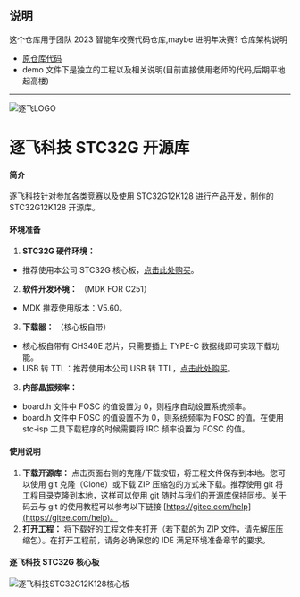 ## 说明

这个仓库用于团队 2023 智能车校赛代码仓库,maybe 进明年决赛?
仓库架构说明

- [原仓库代码](https://gitee.com/seekfree/STC32G12K128_Library)
- demo 文件下是独立的工程以及相关说明(目前直接使用老师的代码,后期平地起高楼)

---

![逐飞LOGO](https://images.gitee.com/uploads/images/2019/0924/114256_eaf16bad_1699060.png "逐飞科技logo 中.png")

# 逐飞科技 STC32G 开源库

#### 简介

逐飞科技针对参加各类竞赛以及使用 STC32G12K128 进行产品开发，制作的 STC32G12K128 开源库。

#### 环境准备

1.  **STC32G 硬件环境：**

- 推荐使用本公司 STC32G 核心板，[点击此处购买](https://item.taobao.com/item.htm?spm=a1z10.3-c-s.w4002-22508770840.9.516749ccPBxWt6&id=669462141907)。

2.  **软件开发环境：**
    （MDK FOR C251）

- MDK 推荐使用版本：V5.60。

3.  **下载器：**
    （核心板自带）

- 核心板自带有 CH340E 芯片，只需要插上 TYPE-C 数据线即可实现下载功能。
- USB 转 TTL：推荐使用本公司 USB 转 TTL，[点击此处购买](https://item.taobao.com/item.htm?spm=a1z10.3-c-s.w4002-22508770840.9.12dc49ccL93dhG&id=524829874577)。

3.  **内部晶振频率：**

- board.h 文件中 FOSC 的值设置为 0，则程序自动设置系统频率。
- board.h 文件中 FOSC 的值设置不为 0，则系统频率为 FOSC 的值。在使用 stc-isp 工具下载程序的时候需要将 IRC 频率设置为 FOSC 的值。

#### 使用说明

1.  **下载开源库：** 点击页面右侧的克隆/下载按钮，将工程文件保存到本地。您可以使用 git 克隆（Clone）或下载 ZIP 压缩包的方式来下载。推荐使用 git 将工程目录克隆到本地，这样可以使用 git 随时与我们的开源库保持同步。关于码云与 git 的使用教程可以参考以下链接 [https://gitee.com/help](https://gitee.com/help)。
2.  **打开工程：** 将下载好的工程文件夹打开（若下载的为 ZIP 文件，请先解压压缩包）。在打开工程前，请务必确保您的 IDE 满足环境准备章节的要求。

#### 逐飞科技 STC32G 核心板

![逐飞科技STC32G12K128核心板](https://gd2.alicdn.com/imgextra/i4/2364650632/O1CN01KB6ZVU1GXV3kXoJ6a_!!2364650632.jpg "逐飞科技STC32G12K128核心板.jpg")
